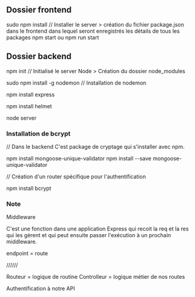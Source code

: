 ## Dossier frontend
sudo npm install // Installer le server
    > création du fichier package.json dans le frontend dans lequel seront enregistrés les détails de tous les packages 
npm start ou npm run start

## Dossier backend
npm init  // Initialisé le server Node
    > Création du dossier node_modules

sudo npm install -g nodemon // Installation de nodemon


npm install express

npm install helmet

node server



### Installation de bcrypt
// Dans le backend
C'est package de cryptage qui s'installer avec npm.

npm install mongoose-unique-validator
npm install --save mongoose-unique-validator

// Création d'un router spécifique pour l'authentification


npm install bcrypt

### Note

Middleware

C'est une fonction dans une application Express qui recoit la req et la res qui les gèrent et qui peut ensuite passer l'exécution à un prochain middleware.

endpoint = route




////// 

Routeur = logique de routine
Controlleur = logique métier de nos routes


Authentification à notre API